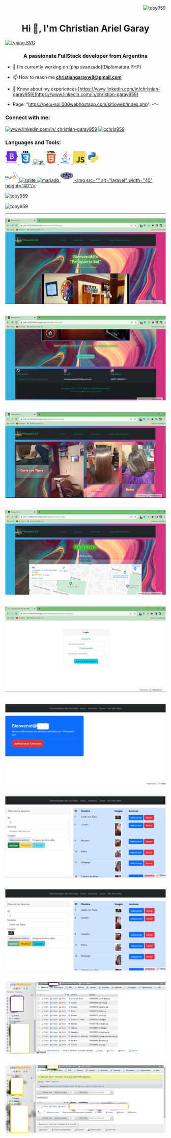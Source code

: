 <p align="right"> <img src="https://komarev.com/ghpvc/?username=toby959&label=Profile%20views&color=0e75b6&style=flat" alt="toby959" /> </p>
<div align="center">
<!--  <a href="https://github.com/toby959">
    <img align="center" src="foco.jpg" width="250" style="max-width: 100%;">
  </a>  -->
</div>


<h1 align="center">Hi 👋, I'm Christian Ariel Garay</h1>

<a aling="center" href="https://git.io/typing-svg"><img src="https://readme-typing-svg.herokuapp.com?font=Fira+Code&pause=1000&color=F7631C&background=148AA600&width=435&lines=I+await+your+connection+to+contribute" alt="Typing SVG" /></a>

<h3 align="center">A passionate FullStack developer from Argentina</h3>


<!--
<p align="left"> <a href="https://github.com/ryo-ma/github-profile-trophy"><img src="https://github-profile-trophy.vercel.app/?username=toby959" alt="toby959" /></a> </p>
-->
- 🔭 I’m currently working on [php avanzado](Diplomatura PHP)

- 📫 How to reach me **christiangarayw8@gmail.com**

- 📄 Know about my experiences [https://www.linkedin.com/in/christian-garay959](https://www.linkedin.com/in/christian-garay959)

- Page: "https://pelu-sol.000webhostapp.com/sitioweb/index.php".  -*-
<h3 align="left">Connect with me:</h3>
<p align="left">
<a href="https://linkedin.com/in/www.linkedin.com/in/ christian-garay959" target="blank"><img align="center" src="https://raw.githubusercontent.com/rahuldkjain/github-profile-readme-generator/master/src/images/icons/Social/linked-in-alt.svg" alt="www.linkedin.com/in/ christian-garay959" height="30" width="40" /></a>
<a href="https://instagram.com/cchris959" target="blank"><img align="center" src="https://raw.githubusercontent.com/rahuldkjain/github-profile-readme-generator/master/src/images/icons/Social/instagram.svg" alt="cchris959" height="30" width="40" /></a>
</p>

<h3 align="left">Languages and Tools:</h3>
<p align="left"> <a href="https://getbootstrap.com" target="_blank" rel="noreferrer"> <img src="https://raw.githubusercontent.com/devicons/devicon/master/icons/bootstrap/bootstrap-plain-wordmark.svg" alt="bootstrap" width="40" height="40"/> </a> <a href="https://www.w3schools.com/css/" target="_blank" rel="noreferrer"> <img src="https://raw.githubusercontent.com/devicons/devicon/master/icons/css3/css3-original-wordmark.svg" alt="css3" width="40" height="40"/> </a> <a href="https://git-scm.com/" target="_blank" rel="noreferrer"> <img src="https://www.vectorlogo.zone/logos/git-scm/git-scm-icon.svg" alt="git" width="40" height="40"/> </a> <a href="https://www.w3.org/html/" target="_blank" rel="noreferrer"> <img src="https://raw.githubusercontent.com/devicons/devicon/master/icons/html5/html5-original-wordmark.svg" alt="html5" width="40" height="40"/> </a> <a href="https://www.java.com" target="_blank" rel="noreferrer"> <img src="https://raw.githubusercontent.com/devicons/devicon/master/icons/java/java-original.svg" alt="java" width="40" height="40"/> </a> <a href="https://developer.mozilla.org/en-US/docs/Web/JavaScript" target="_blank" rel="noreferrer"> <img src="https://raw.githubusercontent.com/devicons/devicon/master/icons/javascript/javascript-original.svg" alt="javascript" width="40" height="40"/> </a> </a> <a href="https://www.python.org" target="_blank" rel="noreferrer"> 
<img src="https://raw.githubusercontent.com/devicons/devicon/master/icons/python/python-original.svg" alt="python"
width="40" height="40"/> </a> 
  
<a href="https://www.mysql.com/" target="_blank" rel="noreferrer"> <img src="https://raw.githubusercontent.com/devicons/devicon/master/icons/mysql/mysql-original-wordmark.svg" alt="mysql" width="40" height="40"/> </a> <a href="https://www.sqlite.org/" target="_blank" rel="noreferrer"> 
<img src="https://www.vectorlogo.zone/logos/sqlite/sqlite-icon.svg" alt="sqlite" width="40" height="40"/> </a>
<a href="https://mariadb.org/" target="_blank" rel="noreferrer"> 
<img src="https://www.vectorlogo.zone/logos/mariadb/mariadb-icon.svg" alt="mariadb" width="40" height="40"/>
</a>
<a href="https://www.php.net" target="_blank" rel="noreferrer"> <img src="https://raw.githubusercontent.com/devicons/devicon/master/icons/php/php-original.svg" alt="php" width="40" height="40"/> </a>
<a href="https://laravel.com/" target="_blank" rel="noreferrer"> 
<img src="" alt="laravel" <link rel="stylesheet" type='text/css' href="https://cdn.jsdelivr.net/gh/devicons/devicon@latest/devicon.min.css" />
width="40" height="40"/> </a>
</p>



<p><img align="center" src="https://github-readme-stats.vercel.app/api?username=toby959&show_icons=true&theme=highcontrast&hide_border=true"alt="toby959" /></p>

<p><img align="center" src="https://github-readme-stats.vercel.app/api/top-langs/?username=toby959&layout=donut&theme=highcontrast&hide_border=true" alt="toby959" /></p>




<hr>
<div aling="center">
<a href="https://github.com/toby959/toby959/README.md" >
<img aling="center" src="pantalla_inicio.png" whidt="250" style="max-width: 100%;" />
<br><br><br>
<a href="https://github.com/toby959/toby959/README.md" >
<img aling="center" src="pantalla_footer.png" whidt="250" style="max-width: 100%;" />
<br><br><br>
<a href="https://github.com/toby959/toby959/README.md" >
<img aling="center" src="pantalla_servicios.png" whidt="250" style="max-width: 100%;" />
<br><br><br>
<a href="https://github.com/toby959/toby959/README.md" >
<img aling="center" src="pantalla_nosotros.png" whidt="250" style="max-width: 100%;" />
<br><br><br>
<a href="https://github.com/toby959/toby959/README.md" >
<img aling="center" src="pantalla_login_admin.png" whidt="250" style="max-width: 100%;" />
<br><br><br>
<a href="https://github.com/toby959/toby959/README.md" >
<img aling="center" src="pantalla_ingreso_login.png" whidt="250" style="max-width: 100%;" />
<br><br><br>
<a href="https://github.com/toby959/toby959/README.md" >
<img aling="center" src="pantalla_admin.png" whidt="250" style="max-width: 100%;" />
<br><br><br>
<a href="https://github.com/toby959/toby959/README.md" >
<img aling="center" src="pantalla_CRUD .png" whidt="250" style="max-width: 100%;" />
<br><br><br>
<a href="https://github.com/toby959/toby959/README.md" >
<img aling="center" src="imagen_db.png" whidt="250" style="max-width: 100%;" />
<br><br><br>
<a href="https://github.com/toby959/toby959/README.md" >
<img aling="center" src="pantalla_registro_admin.png" whidt="250" style="max-width: 100%;" />
<br><br><br>

</div>

